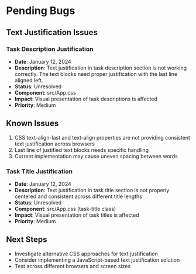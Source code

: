 
# Pending Bugs

## Text Justification Issues

### Task Description Justification
- **Date**: January 12, 2024
- **Description**: Text justification in task description section is not working correctly. The text blocks need proper justification with the last line aligned left.
- **Status**: Unresolved
- **Component**: src/App.css
- **Impact**: Visual presentation of task descriptions is affected
- **Priority**: Medium

## Known Issues
1. CSS text-align-last and text-align properties are not providing consistent text justification across browsers
2. Last line of justified text blocks needs specific handling
3. Current implementation may cause uneven spacing between words



### Task Title Justification
- **Date**: January 12, 2024
- **Description**: Text justification in task title section is not properly centered and consistent across different title lengths
- **Status**: Unresolved
- **Component**: src/App.css (task-title class)
- **Impact**: Visual presentation of task titles is affected
- **Priority**: Medium

## Next Steps
- Investigate alternative CSS approaches for text justification
- Consider implementing a JavaScript-based text justification solution
- Test across different browsers and screen sizes
